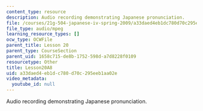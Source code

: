 ```yaml
---
content_type: resource
description: Audio recording demonstrating Japanese pronunciation.
file: /courses/21g-504-japanese-iv-spring-2009/a33daed4eb1dc780d70c295eeb1aa02e_Lesson20A8.mp3
file_type: audio/mpeg
learning_resource_types: []
ocw_type: OCWFile
parent_title: Lesson 20
parent_type: CourseSection
parent_uid: 1658c715-de8b-1752-598d-a7d8228f0109
resourcetype: Other
title: Lesson20A8
uid: a33daed4-eb1d-c780-d70c-295eeb1aa02e
video_metadata:
  youtube_id: null
---
```

Audio recording demonstrating Japanese pronunciation.